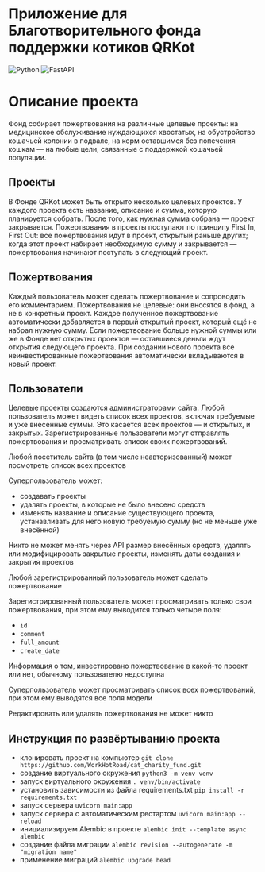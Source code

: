 
# Приложение для Благотворительного фонда поддержки котиков QRKot

![Python](https://img.shields.io/badge/Python-464646?style=flat-square&logo=python&logoColor=red)
![FastAPI](https://img.shields.io/badge/FastAPI-005571?style=flat-square&logo=fastapi&logoColor=red)

# Описание проекта

Фонд собирает пожертвования на различные целевые проекты: на медицинское обслуживание нуждающихся хвостатых, на обустройство кошачьей колонии в подвале, на корм оставшимся без попечения кошкам — на любые цели, связанные с поддержкой кошачьей популяции.

## Проекты

В Фонде QRKot может быть открыто несколько целевых проектов. У каждого проекта есть название, описание и сумма, которую планируется собрать. После того, как нужная сумма собрана — проект закрывается.
Пожертвования в проекты поступают по принципу First In, First Out: все пожертвования идут в проект, открытый раньше других; когда этот проект набирает необходимую сумму и закрывается — пожертвования начинают поступать в следующий проект.

## Пожертвования

Каждый пользователь может сделать пожертвование и сопроводить его комментарием. Пожертвования не целевые: они вносятся в фонд, а не в конкретный проект. Каждое полученное пожертвование автоматически добавляется в первый открытый проект, который ещё не набрал нужную сумму. Если пожертвование больше нужной суммы или же в Фонде нет открытых проектов — оставшиеся деньги ждут открытия следующего проекта. При создании нового проекта все неинвестированные пожертвования автоматически вкладываются в новый проект.

## Пользователи

Целевые проекты создаются администраторами сайта. 
Любой пользователь может видеть список всех проектов, включая требуемые и уже внесенные суммы. Это касается всех проектов — и открытых, и закрытых.
Зарегистрированные пользователи могут отправлять пожертвования и просматривать список своих пожертвований.

Любой посетитель сайта (в том числе неавторизованный) может посмотреть список всех проектов

Суперпользователь может: 
* создавать проекты
* удалять проекты, в которые не было внесено средств
* изменять название и описание существующего проекта, устанавливать для него новую требуемую сумму (но не меньше уже внесённой)

Никто не может менять через API размер внесённых средств, удалять или модифицировать закрытые проекты, изменять даты создания и закрытия проектов

Любой зарегистрированный пользователь может сделать пожертвование

Зарегистрированный пользователь может просматривать только свои пожертвования, при этом ему выводится только четыре поля:
* `id`
* `comment`
* `full_amount`
* `create_date`

Информация о том, инвестировано пожертвование в какой-то проект или нет, обычному пользователю недоступна

Суперпользователь может просматривать список всех пожертвований, при этом ему выводятся все поля модели

Редактировать или удалять пожертвования не может никто


## Инструкция по развёртыванию проекта

* клонировать проект на компьютер `git clone https://github.com/WorkHotRoad/cat_charity_fund.git`
* создание виртуального окружения `python3 -m venv venv`
* запуск виртуального окружения `. venv/bin/activate`
* установить зависимости из файла requirements.txt `pip install -r requirements.txt`
* запуск сервера `uvicorn main:app`
* запуск сервера с автоматическим рестартом `uvicorn main:app --reload`
* инициализируем Alembic в проекте `alembic init --template async alembic`
* создание файла миграции `alembic revision --autogenerate -m "migration name"`
* применение миграций `alembic upgrade head`

